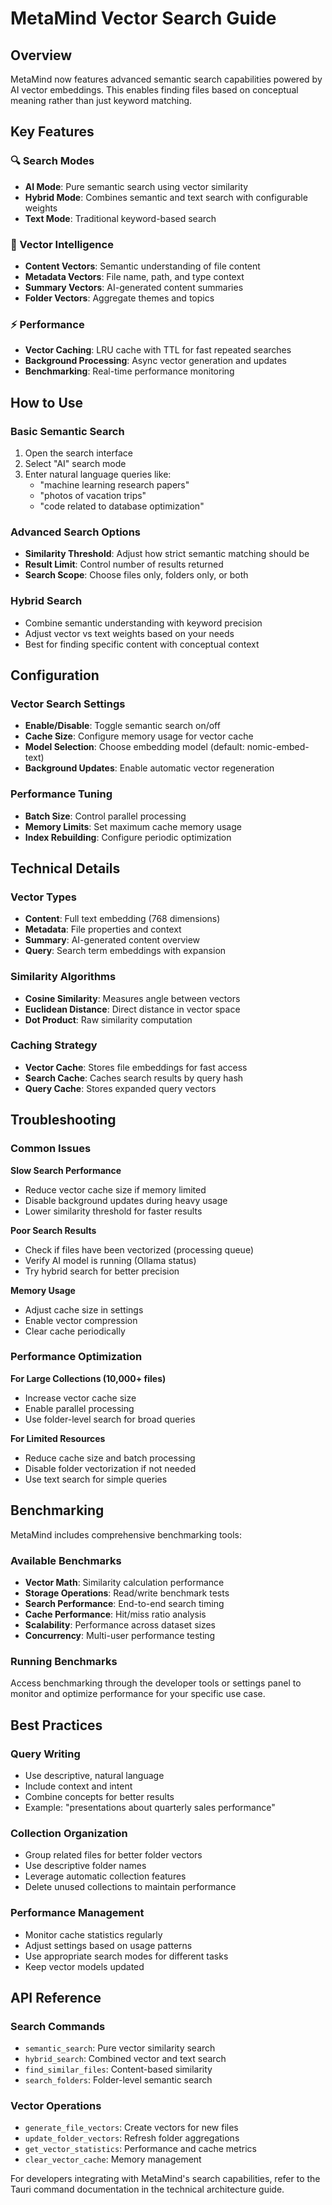 # MetaMind Vector Search Guide

## Overview

MetaMind now features advanced semantic search capabilities powered by AI vector embeddings. This enables finding files based on conceptual meaning rather than just keyword matching.

## Key Features

### 🔍 Search Modes
- **AI Mode**: Pure semantic search using vector similarity
- **Hybrid Mode**: Combines semantic and text search with configurable weights
- **Text Mode**: Traditional keyword-based search

### 🧠 Vector Intelligence
- **Content Vectors**: Semantic understanding of file content
- **Metadata Vectors**: File name, path, and type context
- **Summary Vectors**: AI-generated content summaries
- **Folder Vectors**: Aggregate themes and topics

### ⚡ Performance
- **Vector Caching**: LRU cache with TTL for fast repeated searches
- **Background Processing**: Async vector generation and updates
- **Benchmarking**: Real-time performance monitoring

## How to Use

### Basic Semantic Search
1. Open the search interface
2. Select "AI" search mode
3. Enter natural language queries like:
   - "machine learning research papers"
   - "photos of vacation trips"
   - "code related to database optimization"

### Advanced Search Options
- **Similarity Threshold**: Adjust how strict semantic matching should be
- **Result Limit**: Control number of results returned
- **Search Scope**: Choose files only, folders only, or both

### Hybrid Search
- Combine semantic understanding with keyword precision
- Adjust vector vs text weights based on your needs
- Best for finding specific content with conceptual context

## Configuration

### Vector Search Settings
- **Enable/Disable**: Toggle semantic search on/off
- **Cache Size**: Configure memory usage for vector cache
- **Model Selection**: Choose embedding model (default: nomic-embed-text)
- **Background Updates**: Enable automatic vector regeneration

### Performance Tuning
- **Batch Size**: Control parallel processing
- **Memory Limits**: Set maximum cache memory usage
- **Index Rebuilding**: Configure periodic optimization

## Technical Details

### Vector Types
- **Content**: Full text embedding (768 dimensions)
- **Metadata**: File properties and context
- **Summary**: AI-generated content overview
- **Query**: Search term embeddings with expansion

### Similarity Algorithms
- **Cosine Similarity**: Measures angle between vectors
- **Euclidean Distance**: Direct distance in vector space
- **Dot Product**: Raw similarity computation

### Caching Strategy
- **Vector Cache**: Stores file embeddings for fast access
- **Search Cache**: Caches search results by query hash
- **Query Cache**: Stores expanded query vectors

## Troubleshooting

### Common Issues

**Slow Search Performance**
- Reduce vector cache size if memory limited
- Disable background updates during heavy usage
- Lower similarity threshold for faster results

**Poor Search Results**
- Check if files have been vectorized (processing queue)
- Verify AI model is running (Ollama status)
- Try hybrid search for better precision

**Memory Usage**
- Adjust cache size in settings
- Enable vector compression
- Clear cache periodically

### Performance Optimization

**For Large Collections (10,000+ files)**
- Increase vector cache size
- Enable parallel processing
- Use folder-level search for broad queries

**For Limited Resources**
- Reduce cache size and batch processing
- Disable folder vectorization if not needed
- Use text search for simple queries

## Benchmarking

MetaMind includes comprehensive benchmarking tools:

### Available Benchmarks
- **Vector Math**: Similarity calculation performance
- **Storage Operations**: Read/write benchmark tests
- **Search Performance**: End-to-end search timing
- **Cache Performance**: Hit/miss ratio analysis
- **Scalability**: Performance across dataset sizes
- **Concurrency**: Multi-user performance testing

### Running Benchmarks
Access benchmarking through the developer tools or settings panel to monitor and optimize performance for your specific use case.

## Best Practices

### Query Writing
- Use descriptive, natural language
- Include context and intent
- Combine concepts for better results
- Example: "presentations about quarterly sales performance"

### Collection Organization
- Group related files for better folder vectors
- Use descriptive folder names
- Leverage automatic collection features
- Delete unused collections to maintain performance

### Performance Management
- Monitor cache statistics regularly
- Adjust settings based on usage patterns
- Use appropriate search modes for different tasks
- Keep vector models updated

## API Reference

### Search Commands
- `semantic_search`: Pure vector similarity search
- `hybrid_search`: Combined vector and text search
- `find_similar_files`: Content-based similarity
- `search_folders`: Folder-level semantic search

### Vector Operations
- `generate_file_vectors`: Create vectors for new files
- `update_folder_vectors`: Refresh folder aggregations
- `get_vector_statistics`: Performance and cache metrics
- `clear_vector_cache`: Memory management

For developers integrating with MetaMind's search capabilities, refer to the Tauri command documentation in the technical architecture guide.